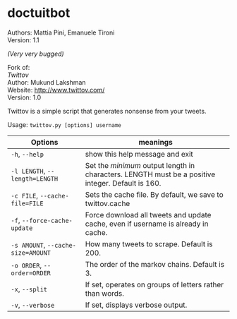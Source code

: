 doctuitbot
==========

Authors: Mattia Pini, Emanuele Tironi <br>
Version: 1.1

_(Very very bugged)_

Fork of:<br>
 *Twittov*<br>
 Author: Mukund Lakshman<br>
 Website: http://www.twittov.com/<br>
 Version: 1.0<br>

Twittov is a simple script that generates nonsense from your tweets.

Usage: `twittov.py [options] username`

Options | meanings
-------------|------------
`-h`, `--help` | show this help message and exit
`-l LENGTH`, `--length=LENGTH` | Set the *minimum* output length in characters. LENGTH must be a positive integer. Default is 160.
`-c FILE`, `--cache-file=FILE` | Sets the cache file. By default, we save to twittov.cache
`-f`, `--force-cache-update` | Force download all tweets and update cache, even if username is already in cache.
`-s AMOUNT`, `--cache-size=AMOUNT` | How many tweets to scrape. Default is 200.
`-o ORDER`, `--order=ORDER` | The order of the markov chains. Default is 3.
`-x`, `--split` | If set, operates on groups of letters rather than words.
`-v`, `--verbose` | If set, displays verbose output.
